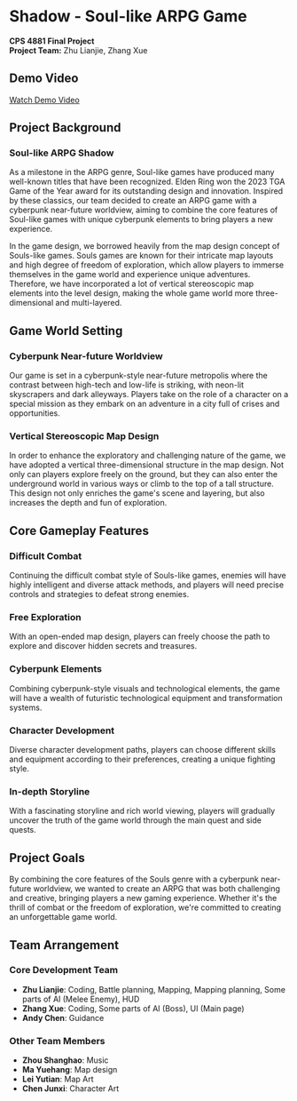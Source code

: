 # Shadow - Soul-like ARPG Game

**CPS 4881 Final Project**  
**Project Team:** Zhu Lianjie, Zhang Xue

## Demo Video
[Watch Demo Video](https://www.bilibili.com/video/BV1cDGLeMEf5/?spm_id_from=333.999.0.0&vd_source=8ffffca7886aebad1a4ab0f6ff17ccb9)

## Project Background

### Soul-like ARPG Shadow
As a milestone in the ARPG genre, Soul-like games have produced many well-known titles that have been recognized. Elden Ring won the 2023 TGA Game of the Year award for its outstanding design and innovation. Inspired by these classics, our team decided to create an ARPG game with a cyberpunk near-future worldview, aiming to combine the core features of Soul-like games with unique cyberpunk elements to bring players a new experience.

In the game design, we borrowed heavily from the map design concept of Souls-like games. Souls games are known for their intricate map layouts and high degree of freedom of exploration, which allow players to immerse themselves in the game world and experience unique adventures. Therefore, we have incorporated a lot of vertical stereoscopic map elements into the level design, making the whole game world more three-dimensional and multi-layered.

## Game World Setting

### Cyberpunk Near-future Worldview
Our game is set in a cyberpunk-style near-future metropolis where the contrast between high-tech and low-life is striking, with neon-lit skyscrapers and dark alleyways. Players take on the role of a character on a special mission as they embark on an adventure in a city full of crises and opportunities.

### Vertical Stereoscopic Map Design
In order to enhance the exploratory and challenging nature of the game, we have adopted a vertical three-dimensional structure in the map design. Not only can players explore freely on the ground, but they can also enter the underground world in various ways or climb to the top of a tall structure. This design not only enriches the game's scene and layering, but also increases the depth and fun of exploration.

## Core Gameplay Features

### Difficult Combat
Continuing the difficult combat style of Souls-like games, enemies will have highly intelligent and diverse attack methods, and players will need precise controls and strategies to defeat strong enemies.

### Free Exploration
With an open-ended map design, players can freely choose the path to explore and discover hidden secrets and treasures.

### Cyberpunk Elements
Combining cyberpunk-style visuals and technological elements, the game will have a wealth of futuristic technological equipment and transformation systems.

### Character Development
Diverse character development paths, players can choose different skills and equipment according to their preferences, creating a unique fighting style.

### In-depth Storyline
With a fascinating storyline and rich world viewing, players will gradually uncover the truth of the game world through the main quest and side quests.

## Project Goals

By combining the core features of the Souls genre with a cyberpunk near-future worldview, we wanted to create an ARPG that was both challenging and creative, bringing players a new gaming experience. Whether it's the thrill of combat or the freedom of exploration, we're committed to creating an unforgettable game world.

## Team Arrangement

### Core Development Team
- **Zhu Lianjie**: Coding, Battle planning, Mapping, Mapping planning, Some parts of AI (Melee Enemy), HUD
- **Zhang Xue**: Coding, Some parts of AI (Boss), UI (Main page)
- **Andy Chen**: Guidance

### Other Team Members
- **Zhou Shanghao**: Music
- **Ma Yuehang**: Map design
- **Lei Yutian**: Map Art
- **Chen Junxi**: Character Art
